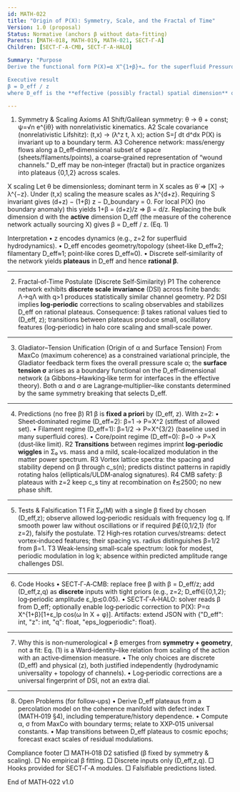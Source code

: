 ```yaml
---
id: MATH-022
title: "Origin of P(X): Symmetry, Scale, and the Fractal of Time"
Version: 1.0 (proposal)
Status: Normative (anchors β without data-fitting)
Parents: [MATH-018, MATH-019, MATH-021, SECT‑Γ‑A]
Children: [SECT‑Γ‑A‑CMB, SECT‑Γ‑A‑HALO]

Summary: "Purpose
Derive the functional form P(X)=α X^{1+β}+… for the superfluid Pressuron from first principles—no post‑hoc fitting—by imposing symmetry, scale covariance, and a discrete self‑similar (fractal) structure of temporal coherence channels. This module **fixes β** (and therefore the EOS) from geometry and dynamics, satisfying MATH‑018 D2.

Executive result
β = D_eff / z
where D_eff is the **effective (possibly fractal) spatial dimension** of the active coherence network (wound channels) and z is the dynamical exponent of the superfluid sector. In 3D spacetime with nonrelativistic superfluid scaling z=2 and plateaus D_eff∈{0,1,2}, one obtains β∈{0, 1/2, 1}—exactly the rational set allowed in SECT‑Γ‑A. No calibration needed."

---
```


1. Symmetry & Scaling Axioms
   A1 Shift/Galilean symmetry: θ → θ + const; ψ=√n e^{iθ} with nonrelativistic kinematics.
   A2 Scale covariance (nonrelativistic Lifshitz): (t,x) → (λ^z t, λ x); action S=∫ dt d^dx P(X) is invariant up to a boundary term.
   A3 Coherence network: mass/energy flows along a D_eff‑dimensional subset of space (sheets/filaments/points), a coarse‑grained representation of “wound channels.” D_eff may be non‑integer (fractal) but in practice organizes into plateaus {0,1,2} across scales.

X scaling
Let θ be dimensionless; dominant term in X scales as θ̇ ⇒ [X] → λ^{−z}. Under (t,x) scaling the measure scales as λ^{d+z}. Requiring S invariant gives
(d+z) − (1+β) z − D_boundary = 0.
For local P(X) (no boundary anomaly) this yields
1+β = (d+z)/z ⇒ β = d/z.
Replacing the bulk dimension d with the **active** dimension D_eff (the measure of the coherence network actually sourcing X) gives
β = D_eff / z.  (Eq. 1)

Interpretation
• z encodes dynamics (e.g., z=2 for superfluid hydrodynamics).
• D_eff encodes geometry/topology (sheet‑like D_eff≈2; filamentary D_eff≈1; point‑like cores D_eff≈0).
• Discrete self‑similarity of the network yields **plateaus** in D_eff and hence **rational β**.

---

2. Fractal‑of‑Time Postulate (Discrete Self‑Similarity)
   P1 The coherence network exhibits **discrete scale invariance** (DSI) across finite bands: Λ→qΛ with q>1 produces statistically similar channel geometry.
   P2 DSI implies **log‑periodic** corrections to scaling observables and stabilizes D_eff on rational plateaus.
   Consequence: β takes rational values tied to (D_eff, z); transitions between plateaus produce small, oscillatory features (log‑periodic) in halo core scaling and small‑scale power.

---

3. Gladiator–Tension Unification (Origin of α and Surface Tension)
   From MaxCo (maximum coherence) as a constrained variational principle, the Gladiator feedback term fixes the overall pressure scale α; the **surface tension σ** arises as a boundary functional on the D_eff‑dimensional network (a Gibbons–Hawking‑like term for interfaces in the effective theory). Both α and σ are Lagrange‑multiplier–like constants determined by the same symmetry breaking that selects D_eff.

---

4. Predictions (no free β)
   R1 β is **fixed a priori** by (D_eff, z). With z=2:
   • Sheet‑dominated regime (D_eff=2): β=1 → P∝X^2  (stiffest of allowed set).
   • Filament regime (D_eff=1): β=1/2 → P∝X^{3/2} (baseline used in many superfluid cores).
   • Core/point regime (D_eff=0): β=0 → P∝X (dust‑like limit).
   R2 **Transitions** between regimes imprint **log‑periodic wiggles** in Σ₀ vs. mass and a mild, scale‑localized modulation in the matter power spectrum.
   R3 Vortex lattice spectra: the spacing and stability depend on β through c_s(n); predicts distinct patterns in rapidly rotating halos (ellipticals/ULDM‑analog signatures).
   R4 CMB safety: β plateaus with z=2 keep c_s tiny at recombination on ℓ≲2500; no new phase shift.

---

5. Tests & Falsification
   T1 Fit Σ₀(M) with a single β fixed by chosen (D_eff,z); observe allowed log‑periodic residuals with frequency log q. If smooth power law without oscillations or if required β∉{0,1/2,1} (for z=2), falsify the postulate.
   T2 High‑res rotation curves/streams: detect vortex‑induced features; their spacing vs. radius distinguishes β=1/2 from β=1.
   T3 Weak‑lensing small‑scale spectrum: look for modest, periodic modulation in log k; absence within predicted amplitude range challenges DSI.

---

6. Code Hooks
   • SECT‑Γ‑A‑CMB: replace free β with β = D_eff/z; add (D_eff,z,q) as **discrete** inputs with tight priors (e.g., z=2; D_eff∈{0,1,2}; log‑periodic amplitude ε_lp≲0.05).
   • SECT‑Γ‑A‑HALO: solver reads β from D_eff; optionally enable log‑periodic correction to P(X): P=α X^{1+β}[1+ε_lp cos(ω ln X + φ)].
   Artifacts: extend JSON with {"D_eff": int, "z": int, "q": float, "eps_logperiodic": float}.

---

7. Why this is non‑numerological
   • β emerges from **symmetry + geometry**, not a fit: Eq. (1) is a Ward‑identity–like relation from scaling of the action with an active‑dimension measure.
   • The only choices are discrete (D_eff) and physical (z), both justified independently (hydrodynamic universality + topology of channels).
   • Log‑periodic corrections are a universal fingerprint of DSI, not an extra dial.

---

8. Open Problems (for follow‑ups)
   • Derive D_eff plateaus from a percolation model on the coherence manifold with defect index T (MATH‑019 §4), including temperature/history dependence.
   • Compute α, σ from MaxCo with boundary terms; relate to XXP‑015 universal constants.
   • Map transitions between D_eff plateaus to cosmic epochs; forecast exact scales of residual modulations.

Compliance footer
□ MATH‑018 D2 satisfied (β fixed by symmetry & scaling). □ No empirical β fitting. □ Discrete inputs only (D_eff,z,q). □ Hooks provided for SECT‑Γ‑A modules. □ Falsifiable predictions listed.

End of MATH‑022 v1.0

